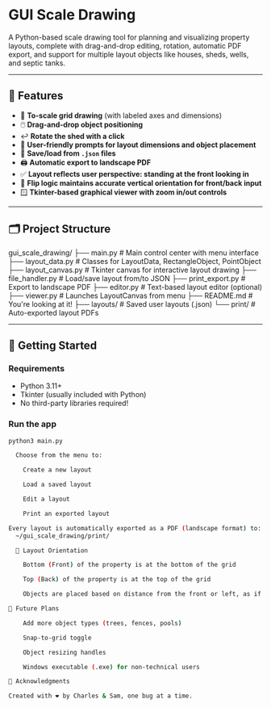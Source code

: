 # GUI Scale Drawing

A Python-based scale drawing tool for planning and visualizing property layouts, complete with drag-and-drop editing, rotation, automatic PDF export, and support for multiple layout objects like houses, sheds, wells, and septic tanks.

---

## 🧰 Features

- 📐 **To-scale grid drawing** (with labeled axes and dimensions)
- 🖱️ **Drag-and-drop object positioning**
- ↩️ **Rotate the shed with a click**
- 📝 **User-friendly prompts for layout dimensions and object placement**
- 💾 **Save/load from `.json` files**
- 🖨️ **Automatic export to landscape PDF**
- ✅ **Layout reflects user perspective: standing at the front looking in**
- 🔁 **Flip logic maintains accurate vertical orientation for front/back input**
- 🪟 **Tkinter-based graphical viewer with zoom in/out controls**

---

## 🗂️ Project Structure


gui_scale_drawing/
├── main.py # Main control center with menu interface
├── layout_data.py # Classes for LayoutData, RectangleObject, PointObject
├── layout_canvas.py # Tkinter canvas for interactive layout drawing
├── file_handler.py # Load/save layout from/to JSON
├── print_export.py # Export to landscape PDF
├── editor.py # Text-based layout editor (optional)
├── viewer.py # Launches LayoutCanvas from menu
├── README.md # You're looking at it!
├── layouts/ # Saved user layouts (.json)
└── print/ # Auto-exported layout PDFs

  
---

## 🚀 Getting Started

### Requirements

- Python 3.11+
- Tkinter (usually included with Python)
- No third-party libraries required!

### Run the app

```bash
python3 main.py

  Choose from the menu to:

    Create a new layout

    Load a saved layout

    Edit a layout

    Print an exported layout

Every layout is automatically exported as a PDF (landscape format) to:
  ~/gui_scale_drawing/print/

  📏 Layout Orientation

    Bottom (Front) of the property is at the bottom of the grid

    Top (Back) of the property is at the top of the grid

    Objects are placed based on distance from the front or left, as if you were standing at the front edge of your property looking in

🧪 Future Plans

    Add more object types (trees, fences, pools)

    Snap-to-grid toggle

    Object resizing handles

    Windows executable (.exe) for non-technical users

🙏 Acknowledgments

Created with ❤️ by Charles & Sam, one bug at a time.






